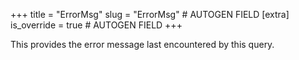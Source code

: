 +++
title = "ErrorMsg"
slug = "ErrorMsg" # AUTOGEN FIELD
[extra]
is_override = true # AUTOGEN FIELD
+++

This provides the error message last encountered by this query.
